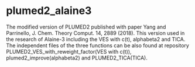 # plumed2_alaine3
The modified version of PLUMED2 published with paper Yang and Parrinello, J. Chem. Theory Comput. 14, 2889 (2018). This version used in the research of Alaine-3 including the VES with c(t), alphabeta2 and TICA.
The independent files of the three functions can be also found at repository PLUMED2_VES_with_reweight_factor(VES with c(t)), plumed2_improve(alphabeta2) and PLUMED2_TICA(TICA).
